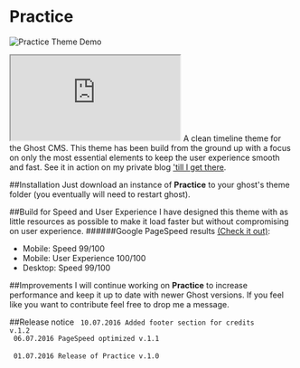 # Practice

![Practice Theme Demo](https://dl.dropboxusercontent.com/u/74653178/Practice%20.png)
<iframe src="https://tilligetthere.com"></iframe>
A clean timeline theme for the Ghost CMS.
This theme has been build from the ground up with a focus on only the most essential elements to keep the user experience smooth and fast.
See it in action on my private blog <a href="https://tilligetthere.com" target="_blank">'till I get there</a>.

##Installation
Just download an instance of <b>Practice</b> to your ghost's theme folder (you eventually will need to restart ghost).

##Build for Speed and User Experience
I have designed this theme with as little resources as possible to make it load faster but without compromising on user experience.
######Google PageSpeed results [(Check it out)](https://developers.google.com/speed/pagespeed/insights/?url=https%3A%2F%2Ftilligetthere.com%2F&tab=mobile):
<ul>
<li>Mobile: Speed 99/100</li>
<li>Mobile: User Experience 100/100</li>
<li>Desktop: Speed 99/100</li>
</ul>

##Improvements
I will continue working on <b>Practice</b> to increase performance and keep it up to date with newer Ghost versions.
If you feel like you want to contribute feel free to drop me a message.

##Release notice
<code>
10.07.2016 Added footer section for credits v.1.2
</code><br>
<code>
06.07.2016 PageSpeed optimized v.1.1
</code><br>
<code>
01.07.2016 Release of Practice v.1.0
</code>
